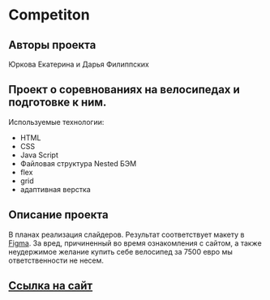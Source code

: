 # Competiton

## Авторы проекта
Юркова Екатерина и Дарья Филиппских

## Проект о соревнованиях на велосипедах и подготовке к ним. 
Используемые технологии:
* HTML
* CSS
* Java Script
* Файловая структура Nested БЭМ
* flex
* grid
* адаптивная верстка

## Описание проекта
В планах реализация слайдеров. Результат соответствует макету в [Figma](https://www.figma.com/file/G3UWFlQmNtNs67751YiDH2/Month-of-Landings_external-link?node-id=0%3A1). 
За вред, причиненный во время ознакомления с сайтом, а также неудержимое желание купить себе велосипед за 7500 евро мы ответственности не несем.

## [Ссылка на сайт](https://chertaika.github.io/competition/)
